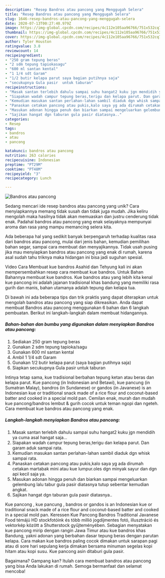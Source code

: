 ```yaml
---
description: "Resep Bandros atau pancong yang Menggugah Selera"
title: "Resep Bandros atau pancong yang Menggugah Selera"
slug: 1646-resep-bandros-atau-pancong-yang-menggugah-selera
date: 2020-07-13T00:27:40.979Z
image: https://img-global.cpcdn.com/recipes/4c112e105aa96766/751x532cq70/bandros-atau-pancong-foto-resep-utama.jpg
thumbnail: https://img-global.cpcdn.com/recipes/4c112e105aa96766/751x532cq70/bandros-atau-pancong-foto-resep-utama.jpg
cover: https://img-global.cpcdn.com/recipes/4c112e105aa96766/751x532cq70/bandros-atau-pancong-foto-resep-utama.jpg
author: Tyler Houston
ratingvalue: 3.8
reviewcount: 14
recipeingredient:
- "250 gram tepung beras"
- "2 sdm tepung tapiokasagu"
- "600 ml santan kental"
- "1 1/4 sdt Garam"
- "1/2 butir kelapa parut saya bagian putihnya saja"
- "secukupnya Gula pasir  untuk taburan"
recipeinstructions:
- "Masak santan terlebih dahulu sampai suhu hangat2 kuku jgn mendidih ya cuma asal hangat saja..."
- "Siapakan wadah campur tepung beras,terigu dan kelapa parut. Dan garam aduk sampai rata."
- "Kemudian masukan santan perlahan-lahan sambil diaduk dgn whisk sampai rata."
- "Panaskan cetakan pancong atau pukis,kalo saya yg ada dirumah cetakan martabak mini atau kue lumpur.oles dgn minyak sayur dan dgn api kecil saja ya."
- "Masukan adonan hingga penuh dan biarkan sampai mengeluarkan gelembung lalu tabur gula pasir diatasnya tutup sebentar kemudian angkat."
- "Sajikan hangat dgn taburan gula pasir diatasnya.."
categories:
- Resep
tags:
- bandros
- atau
- pancong

katakunci: bandros atau pancong 
nutrition: 263 calories
recipecuisine: Indonesian
preptime: "PT29M"
cooktime: "PT48M"
recipeyield: "3"
recipecategory: Lunch

---
```



![Bandros atau pancong](https://img-global.cpcdn.com/recipes/4c112e105aa96766/751x532cq70/bandros-atau-pancong-foto-resep-utama.jpg)

Sedang mencari ide resep bandros atau pancong yang unik? Cara menyiapkannya memang tidak susah dan tidak juga mudah. Jika keliru mengolah maka hasilnya tidak akan memuaskan dan justru cenderung tidak enak. Padahal bandros atau pancong yang enak selayaknya mempunyai aroma dan rasa yang mampu memancing selera kita.

Ada beberapa hal yang sedikit banyak berpengaruh terhadap kualitas rasa dari bandros atau pancong, mulai dari jenis bahan, kemudian pemilihan bahan segar, sampai cara membuat dan menyajikannya. Tidak usah pusing jika mau menyiapkan bandros atau pancong yang enak di rumah, karena asal sudah tahu triknya maka hidangan ini bisa jadi suguhan spesial.

Video Cara Membuat kue bandros Asahid dan Tehyung kali ini akan mempersembahkan resep cara membuat kue bandros. Untuk Bahan Bahannya membuat kue bandros. Kue bandros atau yang lebih kita kenal kue pancong ini adalah jajanan tradisional khas bandung yang memiliki rasa gurih dan manis, bahan utamanya adalah tepung dan kelapa tua.


Di bawah ini ada beberapa tips dan trik praktis yang dapat diterapkan untuk mengolah bandros atau pancong yang siap dikreasikan. Anda dapat membuat Bandros atau pancong menggunakan 6 bahan dan 6 langkah pembuatan. Berikut ini langkah-langkah dalam membuat hidangannya.

<!--inarticleads1-->

##### Bahan-bahan dan bumbu yang digunakan dalam menyiapkan Bandros atau pancong:

1. Sediakan 250 gram tepung beras
1. Gunakan 2 sdm tepung tapioka/sagu
1. Gunakan 600 ml santan kental
1. Ambil 1 1/4 sdt Garam
1. Gunakan 1/2 butir kelapa parut (saya bagian putihnya saja)
1. Siapkan secukupnya Gula pasir  untuk taburan


Intinya tetap sama, kue tradisional berbahan tepung ketan atau beras dan kelapa parut. Kue pancong (in Indonesian and Betawi), kue pancung (in Sumatran Malay), bandros (in Sundanese) or gandos (in Javanese) is an Indonesian kue or traditional snack made of a rice flour and coconut-based batter and cooked in a special mold pan. Cemilan enak, murah dan mudah kue pancong/bandros lembut &amp; gurih cocok untuk teman ngopi dan ngeteh. Cara membuat kue bandros atau pancong yang enak. 

<!--inarticleads2-->

##### Langkah-langkah menyiapkan Bandros atau pancong:

1. Masak santan terlebih dahulu sampai suhu hangat2 kuku jgn mendidih ya cuma asal hangat saja...
1. Siapakan wadah campur tepung beras,terigu dan kelapa parut. Dan garam aduk sampai rata.
1. Kemudian masukan santan perlahan-lahan sambil diaduk dgn whisk sampai rata.
1. Panaskan cetakan pancong atau pukis,kalo saya yg ada dirumah cetakan martabak mini atau kue lumpur.oles dgn minyak sayur dan dgn api kecil saja ya.
1. Masukan adonan hingga penuh dan biarkan sampai mengeluarkan gelembung lalu tabur gula pasir diatasnya tutup sebentar kemudian angkat.
1. Sajikan hangat dgn taburan gula pasir diatasnya..


Kue pancong , kue pancung , bandros or gandos is an Indonesian kue or traditional snack made of a rice flour and coconut-based batter and cooked in a special mold pan. Keressen Kue Pancong Bandros Traditional Javanese Food témájú HD stockfotóink és több millió jogdíjmentes fotó, illusztráció és vektorkép között a Shutterstock gyűjteményében. Sebagian menyatakan kue pancong mirip dengan rangin Jawa Timur atau kue bandros khas Bandung, yakni adonan yang berbahan dasar tepung beras dengan parutan kelapa. Cara makan kue bandros paling cocok dimakan untuk sarapan pagi atau di sore hari sepulang kerja dimakan bersama minuman segelas kopi hitam atau kopi susu. Kue pancong asin ditaburi gula pasir. 

Bagaimana? Gampang kan? Itulah cara membuat bandros atau pancong yang bisa Anda lakukan di rumah. Semoga bermanfaat dan selamat mencoba!
